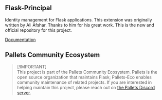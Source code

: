 ## Flask-Principal

Identity management for Flask applications. This extension was originally 
written by Ali Afshar. Thanks to him for his great work. This is the new and
official repository for this project.

[Documentation](http://packages.python.org/Flask-Principal/)


## Pallets Community Ecosystem

> [!IMPORTANT]\
> This project is part of the Pallets Community Ecosystem. Pallets is the open
> source organization that maintains Flask; Pallets-Eco enables community
> maintenance of related projects. If you are interested in helping maintain
> this project, please reach out on [the Pallets Discord server][discord].

[discord]: https://discord.gg/pallets